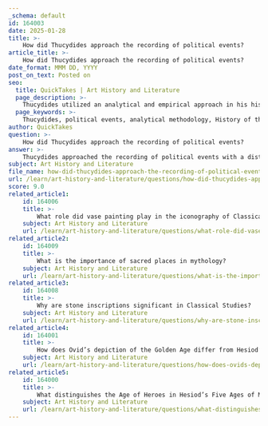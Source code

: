 ```yaml
---
_schema: default
id: 164003
date: 2025-01-28
title: >-
    How did Thucydides approach the recording of political events?
article_title: >-
    How did Thucydides approach the recording of political events?
date_format: MMM DD, YYYY
post_on_text: Posted on
seo:
  title: QuickTakes | Art History and Literature
  page_description: >-
    Thucydides utilized an analytical and empirical approach in his historical recordings, emphasizing objective evidence, critical analysis of political motivations, and methodological innovations in his work on the Peloponnesian War.
  page_keywords: >-
    Thucydides, political events, analytical methodology, History of the Peloponnesian War, empirical evidence, primary sources, critical analysis, objectivity, historical writing, historiography
author: QuickTakes
question: >-
    How did Thucydides approach the recording of political events?
answer: >-
    Thucydides approached the recording of political events with a distinct analytical and empirical methodology, particularly evident in his seminal work, *History of the Peloponnesian War*. Unlike his predecessor Herodotus, who often included mythological elements and anecdotal narratives, Thucydides emphasized a more rigorous examination of historical facts and the motivations behind political and military actions.\n\nKey aspects of Thucydides' approach include:\n\n1. **Empirical Evidence**: Thucydides prioritized the use of primary sources and firsthand accounts. He sought to gather evidence from various perspectives, including eyewitness testimonies, to construct a factual narrative of the events surrounding the Peloponnesian War.\n\n2. **Critical Analysis**: He analyzed the motivations of key figures and the political dynamics at play, focusing on the causes and consequences of the war. This analytical lens allowed him to explore themes such as power, ethics, and human nature, which are central to understanding the complexities of political events.\n\n3. **Objectivity**: Thucydides aimed for objectivity in his writing, striving to present a balanced view of the conflict without succumbing to bias or personal opinion. This commitment to impartiality has made his work a foundational text in the study of history and political science.\n\n4. **Methodological Innovations**: His approach marked a significant departure from earlier historical narratives, establishing a new standard for historical writing that emphasized critical thinking and systematic examination of events. This methodological rigor has influenced countless historians and shaped modern historiography.\n\nIn summary, Thucydides' analytical approach to recording political events not only chronicled a pivotal conflict in ancient Greece but also transformed the way history is studied and understood, laying the groundwork for future historians to adopt similar methodologies.
subject: Art History and Literature
file_name: how-did-thucydides-approach-the-recording-of-political-events.md
url: /learn/art-history-and-literature/questions/how-did-thucydides-approach-the-recording-of-political-events
score: 9.0
related_article1:
    id: 164006
    title: >-
        What role did vase painting play in the iconography of Classical Mythology?
    subject: Art History and Literature
    url: /learn/art-history-and-literature/questions/what-role-did-vase-painting-play-in-the-iconography-of-classical-mythology
related_article2:
    id: 164009
    title: >-
        What is the importance of sacred places in mythology?
    subject: Art History and Literature
    url: /learn/art-history-and-literature/questions/what-is-the-importance-of-sacred-places-in-mythology
related_article3:
    id: 164008
    title: >-
        Why are stone inscriptions significant in Classical Studies?
    subject: Art History and Literature
    url: /learn/art-history-and-literature/questions/why-are-stone-inscriptions-significant-in-classical-studies
related_article4:
    id: 164001
    title: >-
        How does Ovid’s depiction of the Golden Age differ from Hesiod’s?
    subject: Art History and Literature
    url: /learn/art-history-and-literature/questions/how-does-ovids-depiction-of-the-golden-age-differ-from-hesiods
related_article5:
    id: 164000
    title: >-
        What distinguishes the Age of Heroes in Hesiod’s Five Ages of Man?
    subject: Art History and Literature
    url: /learn/art-history-and-literature/questions/what-distinguishes-the-age-of-heroes-in-hesiods-five-ages-of-man
---
```


&nbsp;